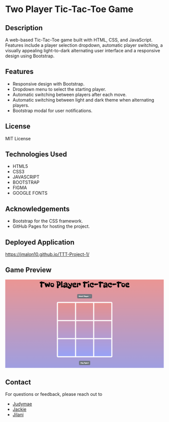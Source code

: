 # Two Player Tic-Tac-Toe Game

## Description
A web-based Tic-Tac-Toe game built with HTML, CSS, and JavaScript. Features include a player selection dropdown, automatic player switching, a visually appealing light-to-dark alternating user interface and a responsive design using Bootstrap.

## Features
- Responsive design with Bootstrap.
- Dropdown menu to select the starting player.
- Automatic switching between players after each move.
- Automatic switching between light and dark theme when alternating players.
- Bootstrap modal for user notifications.

## License
MIT License

## Technologies Used
- HTML5
- CSS3
- JAVASCRIPT
- BOOTSTRAP
- FIGMA
- GOOGLE FONTS

## Acknowledgements
- Bootstrap for the CSS framework.
- GitHub Pages for hosting the project.

## Deployed Application
https://jmalon10.github.io/TTT-Project-1/

## Game Preview
![Two Player Tic-Tac-Toe Interface Image][def]

## Contact
For questions or feedback, please reach out to 
- [Judymae](https://github.com/judymaej)
- [Jackie](https://github.com/jmalon10)
- [Jilani](https://github.com/jiju-codes)



[def]: ./assets/images/two-player-ttt.png